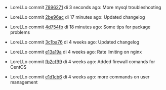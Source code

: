 * LoreLLo commit [7896271](https://github.com/lorello/lorello.github.io/commit/78962719ac3fccc72391bb8456ca79e08fbd9b6c) di 3 seconds ago: More mysql troubleshooting

* LoreLLo commit [2be96ac](https://github.com/lorello/lorello.github.io/commit/2be96ac2f89b43d12a6c266cc9081fc76ac9e68a) di 17 minutes ago: Updated changelog

* LoreLLo commit [4d754fb](https://github.com/lorello/lorello.github.io/commit/4d754fbba57125ad80a857db1bcfa5a37c1a5b47) di 18 minutes ago: Some tips for package problems

* LoreLLo commit [3c1ba76](https://github.com/lorello/lorello.github.io/commit/3c1ba76b858db02ea020e332a720b01602fdfc00) di 4 weeks ago: Updated changelog

* LoreLLo commit [e13a19a](https://github.com/lorello/lorello.github.io/commit/e13a19a756837f0c916297d27cecffac31ea8782) di 4 weeks ago: Rate limiting on nginx

* LoreLLo commit [fb2cf99](https://github.com/lorello/lorello.github.io/commit/fb2cf994ac043ffd34ca7a84c0075c17a245c7d4) di 4 weeks ago: Added firewall comands for CentOS

* LoreLLo commit [e1d1cb6](https://github.com/lorello/lorello.github.io/commit/e1d1cb63e287bd9afbace8e4bf5f81e632051ac6) di 4 weeks ago: more commands on user management

